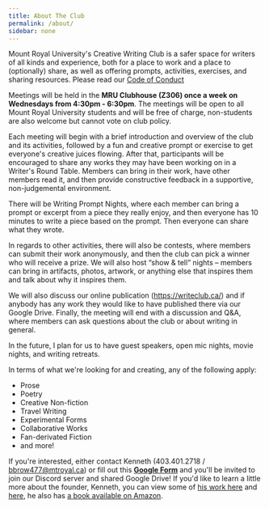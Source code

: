 ```yaml
---
title: About The Club
permalink: /about/
sidebar: none
---
```


Mount Royal University's Creative Writing Club is a safer space for writers of all kinds and experience, both for a place to work and a place to (optionally) share, as well as offering prompts, activities, exercises, and sharing resources. Please read our [Code of Conduct](/terms)

Meetings will be held in the **MRU Clubhouse (Z306) once a week on Wednesdays from 4:30pm - 6:30pm**. The meetings will be open to all Mount Royal University students and will be free of charge, non-students are also welcome but cannot vote on club policy.

Each meeting will begin with a brief introduction and overview of the club and its activities, followed by a fun and creative prompt or exercise to get everyone's creative juices flowing. After that, participants will be encouraged to share any works they may have been working on in a Writer's Round Table. Members can bring in their work, have other members read it, and then provide constructive feedback in a supportive, non-judgemental environment. 

There will be Writing Prompt Nights, where each member can bring a prompt or excerpt from a piece they really enjoy, and then everyone has 10 minutes to write a piece based on the prompt. Then everyone can share what they wrote.

In regards to other activities, there will also be contests, where members can submit their work anonymously, and then the club can pick a winner who will receive a prize. We will also host “show & tell” nights – members can bring in artifacts, photos, artwork, or anything else that inspires them and talk about why it inspires them.

We will also discuss our online publication (https://writeclub.ca/) and if anybody has any work they would like to have published there via our Google Drive. Finally, the meeting will end with a discussion and Q&A, where members can ask questions about the club or about writing in general.

In the future, I plan for us to have guest speakers, open mic nights, movie nights, and writing retreats.

In terms of what we're looking for and creating, any of the following apply:

- Prose
- Poetry
- Creative Non-fiction
- Travel Writing
- Experimental Forms
- Collaborative Works
- Fan-derivated Fiction
- and more!

If you're interested, either contact Kenneth (403.401.2718 / bbrow477@mtroyal.ca) or fill out this [**Google Form**](https://forms.gle/zxtW6GbomK14iWVD6) and you'll be invited to join our Discord server and shared Google Drive! If you'd like to learn a little more about the founder, Kenneth, you can view some of [his work here](https://bkpoetry.com) and [here](https://wandernotebook.com), he also has [a book available on Amazon](https://www.amazon.ca/DOGWOOD-VERSES-Chapbook-Selected-2011-2021/dp/B09KN7Y9K1/).
